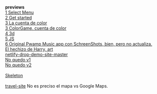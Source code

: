 <b>previews</b><br>
<a href="https://luisemoji.github.io/previews/1selectmenu/index.html">1 Select Menu</a><br>
<a href="https://luisemoji.github.io/previews/2devtools-performance-get-started/index.html">2 Get started</a><br>
<a href="https://luisemoji.github.io/previews/3eyedropper/mondrian.html">3 La cuenta de color</a><br>
<a href="https://luisemoji.github.io/previews/3eyedropper/color-game.html/">3 ColorGame, cuenta de color</a><br>
<a href="https://luisemoji.github.io/previews/4devtools-3d/index.html">4 3d</a><br>
<a href="https://luisemoji.github.io/previews/5devtools-js-get-started/index.html">5 JS</a><br>
<a href="https://luisemoji.github.io/a">6 Original Pwamp Music app con SchreenShots, bien, pero no actualiza.</a><br>
<a href="https://luisemoji.github.io/previews/el-echizo de harry/index.html">El hechizo de Harry, art</a><br>
<a href="https://luisemoji.github.io/previews/netlify-drop-demo-site-master/netlify-drop-demo-site-master/index.html">netlify-drop-demo-site-master</a><br>
<a href="https://luisemoji.github.io/previews/phone-noquedo/elphone.html">No quedo v1</a><br>
<a href="https://luisemoji.github.io/previews/phone-noquedo/phone.html">No quedo v2</a><br><br>
<a href="https://luisemoji.github.io/previews/ske-let-on/index.html">Skeleton</a><br><br>
<a href="https://luisemoji.github.io/previews/travel-site/">travel-site</a> No es preciso el mapa vs Google Maps. <br>
<a href="https://luisemoji.github.io/"></a><br>
<a href="https://luisemoji.github.io/"></a><br>
<a href="https://luisemoji.github.io/"></a><br>
